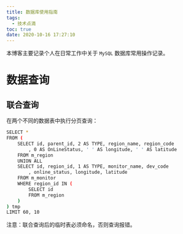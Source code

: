 ```yaml
---
title: 数据库使用指南
tags:
  - 技术点滴
toc: true
date: 2020-10-16 17:27:10
---
```

本博客主要记录个人在日常工作中关于 `MySQL` 数据库常用操作记录。 
<!--more-->
# 数据查询
## 联合查询
在两个不同的数据表中执行分页查询：
``` bash
SELECT *
FROM (
	SELECT id, parent_id, 2 AS TYPE, region_name, region_code
		, 0 AS OnLineStatus, ' ' AS longitude, ' ' AS latitude
	FROM m_region
	UNION ALL
	SELECT id, region_id, 1 AS TYPE, monitor_name, dev_code
		, online_status, longitude, latitude
	FROM m_monitor
	WHERE region_id IN (
		SELECT id
		FROM m_region
	)
) tmp
LIMIT 60, 10
```
注意：联合查询后的临时表必须命名，否则查询报错。
